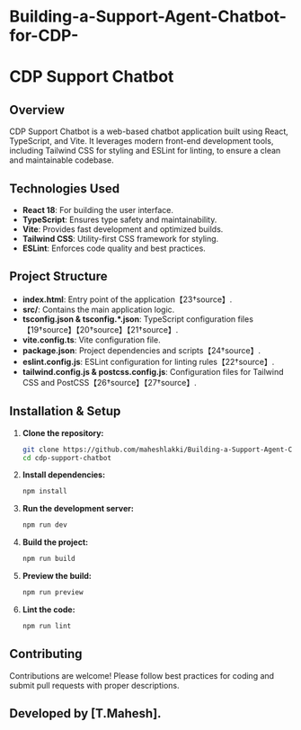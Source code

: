 # Building-a-Support-Agent-Chatbot-for-CDP-
# CDP Support Chatbot

## Overview
CDP Support Chatbot is a web-based chatbot application built using React, TypeScript, and Vite. It leverages modern front-end development tools, including Tailwind CSS for styling and ESLint for linting, to ensure a clean and maintainable codebase.

## Technologies Used
- **React 18**: For building the user interface.
- **TypeScript**: Ensures type safety and maintainability.
- **Vite**: Provides fast development and optimized builds.
- **Tailwind CSS**: Utility-first CSS framework for styling.
- **ESLint**: Enforces code quality and best practices.

## Project Structure
- **index.html**: Entry point of the application【23†source】.
- **src/**: Contains the main application logic.
- **tsconfig.json & tsconfig.*.json**: TypeScript configuration files【19†source】【20†source】【21†source】.
- **vite.config.ts**: Vite configuration file.
- **package.json**: Project dependencies and scripts【24†source】.
- **eslint.config.js**: ESLint configuration for linting rules【22†source】.
- **tailwind.config.js & postcss.config.js**: Configuration files for Tailwind CSS and PostCSS【26†source】【27†source】.

## Installation & Setup
1. **Clone the repository:**
   ```sh
   git clone https://github.com/maheshlakki/Building-a-Support-Agent-Chatbot-for-CDP-.git
   cd cdp-support-chatbot
   ```
2. **Install dependencies:**
   ```sh
   npm install
   ```
3. **Run the development server:**
   ```sh
   npm run dev
   ```
4. **Build the project:**
   ```sh
   npm run build
   ```
5. **Preview the build:**
   ```sh
   npm run preview
   ```
6. **Lint the code:**
   ```sh
   npm run lint
   ```

## Contributing
Contributions are welcome! Please follow best practices for coding and submit pull requests with proper descriptions.

## Developed by [T.Mahesh].

